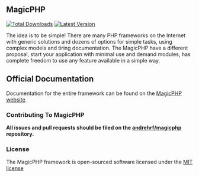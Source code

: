 ## MagicPHP

[![Total Downloads](https://img.shields.io/packagist/dm/magicphp/framework.svg)](https://packagist.org/packages/magicphp/magicphp)
[![Latest Version](http://img.shields.io/github/tag/magicphp/framework.svg)](https://github.com/andrehrf/magicphp/releases)

The idea is to be simple! There are many PHP frameworks on the Internet with generic solutions and dozens of options for simple tasks, using complex models and tiring documentation. The MagicPHP have a different proposal, start your application with minimal use and demand modules, has complete freedom to use any feature available in a simple way.

## Official Documentation

Documentation for the entire framework can be found on the [MagicPHP website](http://magicphp.org/).

### Contributing To MagicPHP

**All issues and pull requests should be filed on the [andrehrf/magicphp](https://github.com/andrehrf/magicphp) repository.**

### License

The MagicPHP framework is open-sourced software licensed under the [MIT license](http://opensource.org/licenses/MIT)
